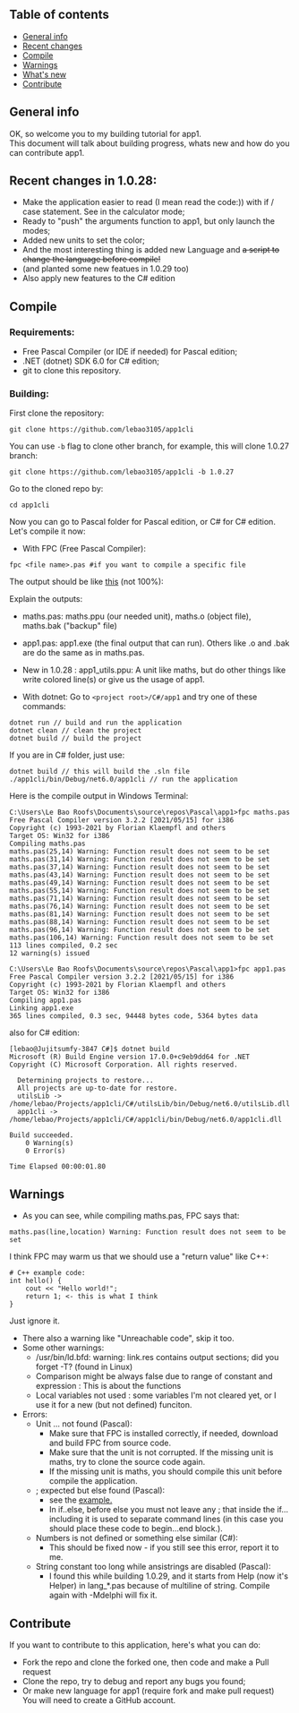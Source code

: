 ## Table of contents
* [General info](#general-info)
* [Recent changes](#recent-changes-in-1028)
* [Compile](#compile)
* [Warnings](#warnings)
* [What's new](#whats-new)
* [Contribute](#contribute)

## General info
OK, so welcome you to my building tutorial for app1.<br> 
This document will talk about building progress, whats new and how do you can contribute app1.
	
## Recent changes in 1.0.28:
* Make the application easier to read (I mean read the code:)) with if / case statement. See in the calculator mode;
* Ready to "push" the arguments function to app1, but only launch the modes;
* Added new units to set the color;
* And the most interesting thing is added new Language and ~~a script to change the language before compile!~~
* (and planted some new featues in 1.0.29 too)
* Also apply new features to the C# edition

## Compile

### Requirements:
* Free Pascal Compiler (or IDE if needed) for Pascal edition;
* .NET (dotnet) SDK 6.0 for C# edition;
* git to clone this repository.

### Building:
First clone the repository:
```
git clone https://github.com/lebao3105/app1cli 
```

You can use ```-b``` flag to clone other branch, for example, this will clone 1.0.27 branch:
```
git clone https://github.com/lebao3105/app1cli -b 1.0.27
```

Go to the cloned repo by:
```
cd app1cli
```
Now you can go to Pascal folder for Pascal edition, or C# for C# edition. Let's compile it now:
* With FPC (Free Pascal Compiler):
```
fpc <file name>.pas #if you want to compile a specific file
```
The output should be like [this](https://user-images.githubusercontent.com/77564176/142795151-55a35239-1232-4794-adde-f0f86c5780b4.png) (not 100%):


Explain the outputs:<br>
  * maths.pas: maths.ppu (our needed unit), maths.o (object file), maths.bak ("backup" file)<br>
  * app1.pas: app1.exe (the final output that can run). Others like .o and .bak are do the same as in maths.pas.<br>
  * New in 1.0.28 : app1_utils.ppu: A unit like maths, but do other things like write colored line(s) or give us the usage of app1.<br>

* With dotnet:
Go to ```<project root>/C#/app1``` and try one of these commands:
```
dotnet run // build and run the application
dotnet clean // clean the project
dotnet build // build the project
```  
If you are in C# folder, just use:
```
dotnet build // this will build the .sln file
./app1cli/bin/Debug/net6.0/app1cli // run the application
```
Here is the compile output in Windows Terminal:  
```
C:\Users\Le Bao Roofs\Documents\source\repos\Pascal\app1>fpc maths.pas
Free Pascal Compiler version 3.2.2 [2021/05/15] for i386
Copyright (c) 1993-2021 by Florian Klaempfl and others
Target OS: Win32 for i386
Compiling maths.pas
maths.pas(25,14) Warning: Function result does not seem to be set
maths.pas(31,14) Warning: Function result does not seem to be set
maths.pas(37,14) Warning: Function result does not seem to be set
maths.pas(43,14) Warning: Function result does not seem to be set
maths.pas(49,14) Warning: Function result does not seem to be set
maths.pas(55,14) Warning: Function result does not seem to be set
maths.pas(71,14) Warning: Function result does not seem to be set
maths.pas(76,14) Warning: Function result does not seem to be set
maths.pas(81,14) Warning: Function result does not seem to be set
maths.pas(88,14) Warning: Function result does not seem to be set
maths.pas(96,14) Warning: Function result does not seem to be set
maths.pas(106,14) Warning: Function result does not seem to be set
113 lines compiled, 0.2 sec
12 warning(s) issued

C:\Users\Le Bao Roofs\Documents\source\repos\Pascal\app1>fpc app1.pas
Free Pascal Compiler version 3.2.2 [2021/05/15] for i386
Copyright (c) 1993-2021 by Florian Klaempfl and others
Target OS: Win32 for i386
Compiling app1.pas
Linking app1.exe
365 lines compiled, 0.3 sec, 94448 bytes code, 5364 bytes data  
```
also for C# edition:
```
[lebao@Jujitsumfy-3847 C#]$ dotnet build
Microsoft (R) Build Engine version 17.0.0+c9eb9dd64 for .NET
Copyright (C) Microsoft Corporation. All rights reserved.

  Determining projects to restore...
  All projects are up-to-date for restore.
  utilsLib -> /home/lebao/Projects/app1cli/C#/utilsLib/bin/Debug/net6.0/utilsLib.dll
  app1cli -> /home/lebao/Projects/app1cli/C#/app1cli/bin/Debug/net6.0/app1cli.dll

Build succeeded.
    0 Warning(s)
    0 Error(s)

Time Elapsed 00:00:01.80
```
## Warnings 
* As you can see, while compiling maths.pas, FPC says that:
```
maths.pas(line,location) Warning: Function result does not seem to be set
```
I think FPC may warm us that we should use a "return value" like C++:
```
# C++ example code:
int hello() {
	cout << "Hello world!";
	return 1; <- this is what I think
}
```
Just ignore it.<br>
* There also a warning like "Unreachable code", skip it too.
* Some other warnings: 
  - /usr/bin/ld.bfd: warning: link.res contains output sections; did you forget -T? (found in Linux)
  - Comparison might be always false due to range of constant and expression : This is about the functions
  - Local variables not used : some variables I'm not cleared yet, or I use it for a new (but not defined) funciton.
* Errors:
  - Unit ... not found (Pascal): 
    - Make sure that FPC is installed correctly, if needed, download and build FPC from source code.
    - Make sure that the unit is not corrupted. If the missing unit is maths, try to clone the source code again.
    - If the missing unit is maths, you should compile this unit before compile the application.
  - ; expected but else found (Pascal): <br>
    - see the [example.](https://user-images.githubusercontent.com/77564176/142801380-1e273b0c-54ea-4219-90a7-3077d3839f13.png)
    - In if..else, before else you must not leave any ; that inside the if... including it is used to separate command lines (in this case you should place these code to begin...end block.).  
  - Numbers is not defined or something else similar (C#):
    - This should be fixed now - if you still see this error, report it to me.
  - String constant too long while ansistrings are disabled (Pascal):
    - I found this while building 1.0.29, and it starts from Help (now it's Helper) in lang_*.pas because of multiline of string. Compile again with -Mdelphi will fix it.

## Contribute
If you want to contribute to this application, here's what you can do:
* Fork the repo and clone the forked one, then code and make a Pull request 
* Clone the repo, try to debug and report any bugs you found;
* Or make new language for app1 (require fork and make pull request)<br>
You will need to create a GitHub account.
